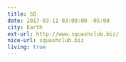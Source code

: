 ```yaml
---
title: SQ
date: 2017-03-11 03:00:00 -05:00
city: Earth
ext-url: http://www.squashclub.biz/
nice-url: squashclub.biz
living: true
---
```

